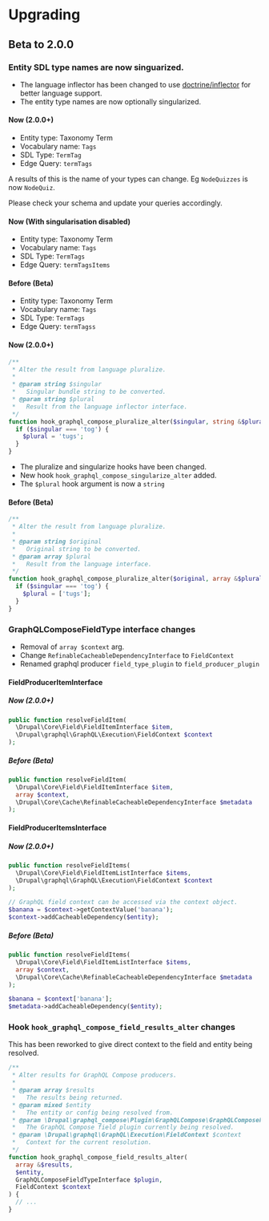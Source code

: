 # Upgrading

## Beta to 2.0.0

### Entity SDL type names are now singuarized.

- The language inflector has been changed to use [doctrine/inflector](https://www.doctrine-project.org/projects/doctrine-inflector/en/2.0/index.html) for better language support.
- The entity type names are now optionally singularized.

<!-- tabs:start -->

#### **Now (2.0.0+)**

- Entity type: Taxonomy Term
- Vocabulary name: `Tags`
- SDL Type: `TermTag`
- Edge Query: `termTags`

A results of this is the name of your types can change. Eg `NodeQuizzes` is now `NodeQuiz`.

Please check your schema and update your queries accordingly.

#### **Now (With singularisation disabled)**

- Entity type: Taxonomy Term
- Vocabulary name: `Tags`
- SDL Type: `TermTags`
- Edge Query: `termTagsItems`

#### **Before (Beta)**

- Entity type: Taxonomy Term
- Vocabulary name: `Tags`
- SDL Type: `TermTags`
- Edge Query: `termTagss`

<!-- tabs:end -->

<!-- tabs:start -->

#### **Now (2.0.0+)**

```php
/**
 * Alter the result from language pluralize.
 *
 * @param string $singular
 *   Singular bundle string to be converted.
 * @param string $plural
 *   Result from the language inflector interface.
 */
function hook_graphql_compose_pluralize_alter($singular, string &$plural): void {
  if ($singular === 'tog') {
    $plural = 'tugs';
  }
}
```

- The pluralize and singularize hooks have been changed.
- New hook `hook_graphql_compose_singularize_alter` added.
- The `$plural` hook argument is now a `string`

#### **Before (Beta)**

```php
/**
 * Alter the result from language pluralize.
 *
 * @param string $original
 *   Original string to be converted.
 * @param array $plural
 *   Result from the language interface.
 */
function hook_graphql_compose_pluralize_alter($original, array &$plural): void {
  if ($singular === 'tog') {
    $plural = ['tugs'];
  }
}
```

<!-- tabs:end -->

### GraphQLComposeFieldType interface changes

- Removal of `array $context` arg.
- Change `RefinableCacheableDependencyInterface` to `FieldContext`
- Renamed graphql producer `field_type_plugin` to `field_producer_plugin`

#### FieldProducerItemInterface

<!-- tabs:start -->

##### **Now (2.0.0+)**

```php
public function resolveFieldItem(
  \Drupal\Core\Field\FieldItemInterface $item,
  \Drupal\graphql\GraphQL\Execution\FieldContext $context
);
```

##### **Before (Beta)**

```php
public function resolveFieldItem(
  \Drupal\Core\Field\FieldItemInterface $item,
  array $context,
  \Drupal\Core\Cache\RefinableCacheableDependencyInterface $metadata
);
```

<!-- tabs:end -->

#### FieldProducerItemsInterface

<!-- tabs:start -->

##### **Now (2.0.0+)**

```php
public function resolveFieldItems(
  \Drupal\Core\Field\FieldItemListInterface $items,
  \Drupal\graphql\GraphQL\Execution\FieldContext $context
);
```

```php
// GraphQL field context can be accessed via the context object.
$banana = $context->getContextValue('banana');
$context->addCacheableDependency($entity);
```

##### **Before (Beta)**

```php
public function resolveFieldItems(
  \Drupal\Core\Field\FieldItemListInterface $items,
  array $context,
  \Drupal\Core\Cache\RefinableCacheableDependencyInterface $metadata
);
```

```php
$banana = $context['banana'];
$metadata->addCacheableDependency($entity);
```

<!-- tabs:end -->

### Hook `hook_graphql_compose_field_results_alter` changes

This has been reworked to give direct context to the field and entity being resolved.

```php
/**
 * Alter results for GraphQL Compose producers.
 *
 * @param array $results
 *   The results being returned.
 * @param mixed $entity
 *   The entity or config being resolved from.
 * @param \Drupal\graphql_compose\Plugin\GraphQLCompose\GraphQLComposeFieldTypeInterface $plugin
 *   The GraphQL Compose field plugin currently being resolved.
 * @param \Drupal\graphql\GraphQL\Execution\FieldContext $context
 *   Context for the current resolution.
 */
function hook_graphql_compose_field_results_alter(
  array &$results,
  $entity,
  GraphQLComposeFieldTypeInterface $plugin,
  FieldContext $context
) {
  // ...
}
```
